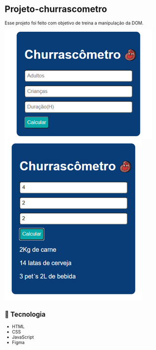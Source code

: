 <h1 aling="center">Projeto-churrascometro</h1>
    <p>Esse projeto foi feito com objetivo de treina a manipulação da DOM.</p>
    <img src="./icon/Captura de tela 2021-04-27 185648.png" alt="" srcset="">
    <br>
    <img src="./icon/Captura de tela 2021-04-27 185741.png" alt="" srcset="">

<h2> 🔗 Tecnologia</h2>
<ul>
    <li>HTML</li>
    <li>CSS</li>
    <li>JavaScript</li>
    <li>Figma</li>
</ul>

